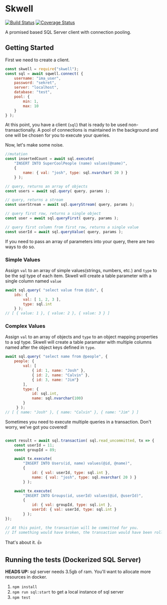 # Skwell
[![Build Status](https://travis-ci.org/digitalBush/skwell.svg?branch=master)](https://travis-ci.org/digitalBush/skwell)
[![Coverage Status](https://coveralls.io/repos/github/digitalBush/skwell/badge.svg)](https://coveralls.io/github/digitalBush/skwell)

A promised based SQL Server client with connection pooling.

## Getting Started

First we need to create a client.

``` js
const skwell = require("skwell");
const sql = await sqwell.connect( {
	username: "ima_user",
	password: "sekret",
	server: "localhost",
	database: "test",
	pool: {
		min: 1,
		max: 10
	}
} );

```

At this point, you have a client (`sql`) that is ready to be used non-transactionally. A pool of connections is maintained in the background and one will be chosen for you to execute your queries.

Now, let's make some noise.
``` js
//mutation
const insertedCount = await sql.execute(
	"INSERT INTO SuperCoolPeople (name) values(@name)",
	{
		name: { val: "josh", type: sql.nvarchar( 20 ) }
	} );

// query, returns an array of objects
const users = await sql.query( query, params );

// query, returns a stream
const userStream = await sql.queryStream( query, params );

// query first row, returns a single object
const user = await sql.queryFirst( query, params );

// query first column from first row, returns a single value
const userId = await sql.queryValue( query, params );

```

If you need to pass an array of parameters into your query, there are two ways to do so.

### Simple Values
Assign `val` to an array of simple values(strings, numbers, etc.) and `type` to be the sql type of each item. Skwell will create a table parameter with a single column named `value`
``` js
await sql.query( "select value from @ids", {
	ids: {
		val: [ 1, 2, 3 ],
		type: sql.int
	} );
// [ { value: 1 }, { value: 2 }, { value: 3 } ]
```

### Complex Values
Assign `val` to an array of objects and `type` to an object mapping properties to a sql type. Skwell will create a table paramater with multiple columns named after the object keys defined in `type`.
``` js
await sql.query( "select name from @people", {
	people: {
		val: [
			{ id: 1, name: "Josh" },
			{ id: 2, name: "Calvin" },
			{ id: 3, name: "Jim"}
		],
		type: {
			id: sql.int,
			name: sql.nvarchar(100)
		}
	 } );
// [ { name: "Josh" }, { name: "Calvin" }, { name: "Jim" } ]
```


Sometimes you need to execute multiple queries in a transaction. Don't worry, we've got you covered!

``` js

const result = await sql.transaction( sql.read_uncommitted, tx => {
	const userId = 11;
	const groupId = 89;

	await tx.execute(
		"INSERT INTO Users(id, name) values(@id, @name)",
		{
			id: { val: userId, type: sql.int },
			name: { val: "josh", type: sql.nvarchar( 20 ) }
		} );

	await tx.execute(
		"INSERT INTO Groups(id, userId) values(@id, @userId)",
		{
			id: { val: groupId, type: sql.int },
			userId: { val: userId, type: sql.int }
		} );
});

// At this point, the transaction will be committed for you.
// If something would have broken, the transaction would have been rolled back.
```
That's about it. 👍
## Running the tests (Dockerized SQL Server)
**HEADS UP:** sql server needs 3.5gb of ram. You'll want to allocate more resources in docker.
1. `npm install`
1. `npm run sql:start` to get a local instance of sql server
1. `npm test`
